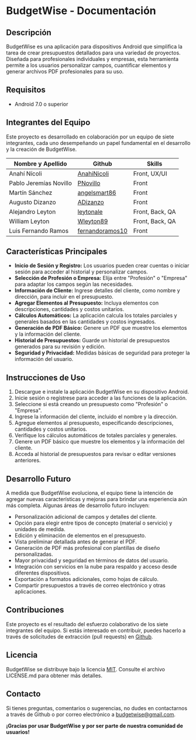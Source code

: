 # BudgetWise - Documentación

## Descripción

BudgetWise es una aplicación para dispositivos Android que simplifica la tarea de crear presupuestos detallados para una variedad de proyectos. Diseñada para profesionales individuales y empresas, esta herramienta permite a los usuarios personalizar campos, cuantificar elementos y generar archivos PDF profesionales para su uso.

## Requisitos

- Android 7.0 o superior

## Integrantes del Equipo

Este proyecto es desarrollado en colaboración por un equipo de siete integrantes, cada uno desempeñando un papel fundamental en el desarrollo y la creación de BudgetWise.

| Nombre y Apellido       | Github                                      | Skills  |
|-------------------------|---------------------------------------------|-----------------------------|
| Anahí Nícoli             | [AnahiNicoli](https://github.com/AnahiNicoli) | Front, UX/UI                |
| Pablo Jeremías Novillo   | [PNovillo](https://github.com/PNovillo)       | Front                       |
| Martín Sánchez           | [angelsmart86](https://github.com/angelsmart86) | Front                       |
| Augusto Dizanzo         | [ADizanzo](https://github.com/ADizanzo)       | Front                       |
| Alejandro Leyton         | [leytonale](https://github.com/leytonale)     | Front, Back, QA             |
| William Leyton           | [Wleyton89](https://github.com/Wleyton89)     | Front, Back, QA             |
| Luis Fernando Ramos     | [fernandoramos10](https://github.com/fernandoramos10) | Front                       |

## Características Principales

- **Inicio de Sesión y Registro:** Los usuarios pueden crear cuentas o iniciar sesión para acceder al historial y personalizar campos.
- **Selección de Profesión o Empresa:** Elija entre "Profesión" o "Empresa" para adaptar los campos según las necesidades.
- **Información de Cliente:** Ingrese detalles del cliente, como nombre y dirección, para incluir en el presupuesto.
- **Agregar Elementos al Presupuesto:** Incluya elementos con descripciones, cantidades y costos unitarios.
- **Cálculos Automáticos:** La aplicación calcula los totales parciales y generales basados en las cantidades y costos ingresados.
- **Generación de PDF Básico:** Genere un PDF que muestre los elementos y la información del cliente.
- **Historial de Presupuestos:** Guarde un historial de presupuestos generados para su revisión y edición.
- **Seguridad y Privacidad:** Medidas básicas de seguridad para proteger la información del usuario.

## Instrucciones de Uso

1. Descargue e instale la aplicación BudgetWise en su dispositivo Android.
2. Inicie sesión o regístrese para acceder a las funciones de la aplicación.
3. Seleccione si está creando un presupuesto como "Profesión" o "Empresa".
4. Ingrese la información del cliente, incluido el nombre y la dirección.
5. Agregue elementos al presupuesto, especificando descripciones, cantidades y costos unitarios.
6. Verifique los cálculos automáticos de totales parciales y generales.
7. Genere un PDF básico que muestre los elementos y la información del cliente.
8. Acceda al historial de presupuestos para revisar o editar versiones anteriores.

## Desarrollo Futuro

A medida que BudgetWise evoluciona, el equipo tiene la intención de agregar nuevas características y mejoras para brindar una experiencia aún más completa. Algunas áreas de desarrollo futuro incluyen:

- Personalización adicional de campos y detalles del cliente.
- Opción para elegir entre tipos de concepto (material o servicio) y unidades de medida.
- Edición y eliminación de elementos en el presupuesto.
- Vista preliminar detallada antes de generar el PDF.
- Generación de PDF más profesional con plantillas de diseño personalizadas.
- Mayor privacidad y seguridad en términos de datos del usuario.
- Integración con servicios en la nube para respaldo y acceso desde diferentes dispositivos.
- Exportación a formatos adicionales, como hojas de cálculo.
- Compartir presupuestos a través de correo electrónico y otras aplicaciones.

## Contribuciones

Este proyecto es el resultado del esfuerzo colaborativo de los siete integrantes del equipo. Si estás interesado en contribuir, puedes hacerlo a través de solicitudes de extracción (pull requests) en [Github](https://github.com/tuusuario/BudgetWise).

## Licencia

BudgetWise se distribuye bajo la licencia [MIT](LICENSE.md). Consulte el archivo LICENSE.md para obtener más detalles.

## Contacto

Si tienes preguntas, comentarios o sugerencias, no dudes en contactarnos a través de Github o por correo electrónico a budgetwise@gmail.com.

**¡Gracias por usar BudgetWise y por ser parte de nuestra comunidad de usuarios!**
